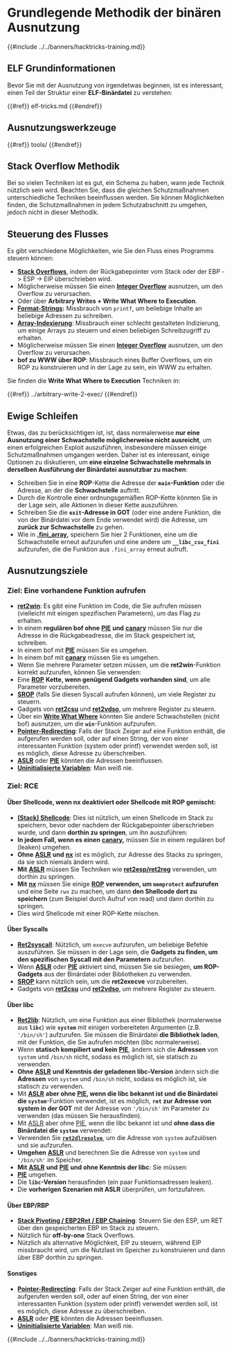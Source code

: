 # Grundlegende Methodik der binären Ausnutzung

{{#include ../../banners/hacktricks-training.md}}

## ELF Grundinformationen

Bevor Sie mit der Ausnutzung von irgendetwas beginnen, ist es interessant, einen Teil der Struktur einer **ELF-Binärdatei** zu verstehen:

{{#ref}}
elf-tricks.md
{{#endref}}

## Ausnutzungswerkzeuge

{{#ref}}
tools/
{{#endref}}

## Stack Overflow Methodik

Bei so vielen Techniken ist es gut, ein Schema zu haben, wann jede Technik nützlich sein wird. Beachten Sie, dass die gleichen Schutzmaßnahmen unterschiedliche Techniken beeinflussen werden. Sie können Möglichkeiten finden, die Schutzmaßnahmen in jedem Schutzabschnitt zu umgehen, jedoch nicht in dieser Methodik.

## Steuerung des Flusses

Es gibt verschiedene Möglichkeiten, wie Sie den Fluss eines Programms steuern können:

- [**Stack Overflows**](../stack-overflow/index.html), indem der Rückgabepointer vom Stack oder der EBP -> ESP -> EIP überschrieben wird.
- Möglicherweise müssen Sie einen [**Integer Overflow**](../integer-overflow.md) ausnutzen, um den Overflow zu verursachen.
- Oder über **Arbitrary Writes + Write What Where to Execution**.
- [**Format-Strings**](../format-strings/index.html)**:** Missbrauch von `printf`, um beliebige Inhalte an beliebige Adressen zu schreiben.
- [**Array-Indexierung**](../array-indexing.md): Missbrauch einer schlecht gestalteten Indizierung, um einige Arrays zu steuern und einen beliebigen Schreibzugriff zu erhalten.
- Möglicherweise müssen Sie einen [**Integer Overflow**](../integer-overflow.md) ausnutzen, um den Overflow zu verursachen.
- **bof zu WWW über ROP**: Missbrauch eines Buffer Overflows, um ein ROP zu konstruieren und in der Lage zu sein, ein WWW zu erhalten.

Sie finden die **Write What Where to Execution** Techniken in:

{{#ref}}
../arbitrary-write-2-exec/
{{#endref}}

## Ewige Schleifen

Etwas, das zu berücksichtigen ist, ist, dass normalerweise **nur eine Ausnutzung einer Schwachstelle möglicherweise nicht ausreicht**, um einen erfolgreichen Exploit auszuführen, insbesondere müssen einige Schutzmaßnahmen umgangen werden. Daher ist es interessant, einige Optionen zu diskutieren, um **eine einzelne Schwachstelle mehrmals in derselben Ausführung der Binärdatei ausnutzbar zu machen**:

- Schreiben Sie in eine **ROP**-Kette die Adresse der **`main`-Funktion** oder die Adresse, an der die **Schwachstelle** auftritt.
- Durch die Kontrolle einer ordnungsgemäßen ROP-Kette könnten Sie in der Lage sein, alle Aktionen in dieser Kette auszuführen.
- Schreiben Sie die **`exit`-Adresse in GOT** (oder eine andere Funktion, die von der Binärdatei vor dem Ende verwendet wird) die Adresse, um **zurück zur Schwachstelle** zu gehen.
- Wie in [**.fini_array**](../arbitrary-write-2-exec/www2exec-.dtors-and-.fini_array.md#eternal-loop)**,** speichern Sie hier 2 Funktionen, eine um die Schwachstelle erneut aufzurufen und eine andere um **`__libc_csu_fini`** aufzurufen, die die Funktion aus `.fini_array` erneut aufruft.

## Ausnutzungsziele

### Ziel: Eine vorhandene Funktion aufrufen

- [**ret2win**](#ret2win): Es gibt eine Funktion im Code, die Sie aufrufen müssen (vielleicht mit einigen spezifischen Parametern), um das Flag zu erhalten.
- In einem **regulären bof ohne** [**PIE**](../common-binary-protections-and-bypasses/pie/index.html) **und** [**canary**](../common-binary-protections-and-bypasses/stack-canaries/index.html) müssen Sie nur die Adresse in die Rückgabeadresse, die im Stack gespeichert ist, schreiben.
- In einem bof mit [**PIE**](../common-binary-protections-and-bypasses/pie/index.html) müssen Sie es umgehen.
- In einem bof mit [**canary**](../common-binary-protections-and-bypasses/stack-canaries/index.html) müssen Sie es umgehen.
- Wenn Sie mehrere Parameter setzen müssen, um die **ret2win**-Funktion korrekt aufzurufen, können Sie verwenden:
- Eine [**ROP**](#rop-and-ret2...-techniques) **Kette, wenn genügend Gadgets vorhanden sind**, um alle Parameter vorzubereiten.
- [**SROP**](../rop-return-oriented-programing/srop-sigreturn-oriented-programming/index.html) (falls Sie diesen Syscall aufrufen können), um viele Register zu steuern.
- Gadgets von [**ret2csu**](../rop-return-oriented-programing/ret2csu.md) und [**ret2vdso**](../rop-return-oriented-programing/ret2vdso.md), um mehrere Register zu steuern.
- Über ein [**Write What Where**](../arbitrary-write-2-exec/index.html) könnten Sie andere Schwachstellen (nicht bof) ausnutzen, um die **`win`**-Funktion aufzurufen.
- [**Pointer-Redirecting**](../stack-overflow/pointer-redirecting.md): Falls der Stack Zeiger auf eine Funktion enthält, die aufgerufen werden soll, oder auf einen String, der von einer interessanten Funktion (system oder printf) verwendet werden soll, ist es möglich, diese Adresse zu überschreiben.
- [**ASLR**](../common-binary-protections-and-bypasses/aslr/index.html) oder [**PIE**](../common-binary-protections-and-bypasses/pie/index.html) könnten die Adressen beeinflussen.
- [**Uninitialisierte Variablen**](../stack-overflow/uninitialized-variables.md): Man weiß nie.

### Ziel: RCE

#### Über Shellcode, wenn nx deaktiviert oder Shellcode mit ROP gemischt:

- [**(Stack) Shellcode**](#stack-shellcode): Dies ist nützlich, um einen Shellcode im Stack zu speichern, bevor oder nachdem der Rückgabepointer überschrieben wurde, und dann **dorthin zu springen**, um ihn auszuführen:
- **In jedem Fall, wenn es einen** [**canary**](../common-binary-protections-and-bypasses/stack-canaries/index.html)**,** müssen Sie in einem regulären bof (leaken) umgehen.
- **Ohne** [**ASLR**](../common-binary-protections-and-bypasses/aslr/index.html) **und** [**nx**](../common-binary-protections-and-bypasses/no-exec-nx.md) ist es möglich, zur Adresse des Stacks zu springen, da sie sich niemals ändern wird.
- **Mit** [**ASLR**](../common-binary-protections-and-bypasses/aslr/index.html) müssen Sie Techniken wie [**ret2esp/ret2reg**](../rop-return-oriented-programing/ret2esp-ret2reg.md) verwenden, um dorthin zu springen.
- **Mit** [**nx**](../common-binary-protections-and-bypasses/no-exec-nx.md) müssen Sie einige [**ROP**](../rop-return-oriented-programing/index.html) **verwenden, um `memprotect` aufzurufen** und eine Seite `rwx` zu machen, um dann **den Shellcode dort zu speichern** (zum Beispiel durch Aufruf von read) und dann dorthin zu springen.
- Dies wird Shellcode mit einer ROP-Kette mischen.

#### Über Syscalls

- [**Ret2syscall**](../rop-return-oriented-programing/rop-syscall-execv/index.html): Nützlich, um `execve` aufzurufen, um beliebige Befehle auszuführen. Sie müssen in der Lage sein, die **Gadgets zu finden, um den spezifischen Syscall mit den Parametern** aufzurufen.
- Wenn [**ASLR**](../common-binary-protections-and-bypasses/aslr/index.html) oder [**PIE**](../common-binary-protections-and-bypasses/pie/index.html) aktiviert sind, müssen Sie sie besiegen, **um ROP-Gadgets** aus der Binärdatei oder Bibliotheken zu verwenden.
- [**SROP**](../rop-return-oriented-programing/srop-sigreturn-oriented-programming/index.html) kann nützlich sein, um die **ret2execve** vorzubereiten.
- Gadgets von [**ret2csu**](../rop-return-oriented-programing/ret2csu.md) und [**ret2vdso**](../rop-return-oriented-programing/ret2vdso.md), um mehrere Register zu steuern.

#### Über libc

- [**Ret2lib**](../rop-return-oriented-programing/ret2lib/index.html): Nützlich, um eine Funktion aus einer Bibliothek (normalerweise aus **`libc`**) wie **`system`** mit einigen vorbereiteten Argumenten (z.B. `'/bin/sh'`) aufzurufen. Sie müssen die Binärdatei **die Bibliothek laden**, mit der Funktion, die Sie aufrufen möchten (libc normalerweise).
- Wenn **statisch kompiliert und kein** [**PIE**](../common-binary-protections-and-bypasses/pie/index.html), ändern sich die **Adressen** von `system` und `/bin/sh` nicht, sodass es möglich ist, sie statisch zu verwenden.
- **Ohne** [**ASLR**](../common-binary-protections-and-bypasses/aslr/index.html) **und Kenntnis der geladenen libc-Version** ändern sich die **Adressen** von `system` und `/bin/sh` nicht, sodass es möglich ist, sie statisch zu verwenden.
- Mit [**ASLR**](../common-binary-protections-and-bypasses/aslr/index.html) **aber ohne** [**PIE**](../common-binary-protections-and-bypasses/pie/index.html)**, wenn die libc bekannt ist und die Binärdatei die `system`**-Funktion verwendet, ist es möglich, **`ret` zur Adresse von system in der GOT** mit der Adresse von `'/bin/sh'` im Parameter zu verwenden (das müssen Sie herausfinden).
- Mit [ASLR](../common-binary-protections-and-bypasses/aslr/index.html) aber ohne [PIE](../common-binary-protections-and-bypasses/pie/index.html), wenn die libc bekannt ist und **ohne dass die Binärdatei die `system`** verwendet:
- Verwenden Sie [**`ret2dlresolve`**](../rop-return-oriented-programing/ret2dlresolve.md), um die Adresse von `system` aufzulösen und sie aufzurufen.
- **Umgehen** [**ASLR**](../common-binary-protections-and-bypasses/aslr/index.html) und berechnen Sie die Adresse von `system` und `'/bin/sh'` im Speicher.
- **Mit** [**ASLR**](../common-binary-protections-and-bypasses/aslr/index.html) **und** [**PIE**](../common-binary-protections-and-bypasses/pie/index.html) **und ohne Kenntnis der libc**: Sie müssen:
- [**PIE**](../common-binary-protections-and-bypasses/pie/index.html) umgehen.
- Die **`libc`-Version** herausfinden (ein paar Funktionsadressen leaken).
- Die **vorherigen Szenarien mit ASLR** überprüfen, um fortzufahren.

#### Über EBP/RBP

- [**Stack Pivoting / EBP2Ret / EBP Chaining**](../stack-overflow/stack-pivoting-ebp2ret-ebp-chaining.md): Steuern Sie den ESP, um RET über den gespeicherten EBP im Stack zu steuern.
- Nützlich für **off-by-one** Stack Overflows.
- Nützlich als alternative Möglichkeit, EIP zu steuern, während EIP missbraucht wird, um die Nutzlast im Speicher zu konstruieren und dann über EBP dorthin zu springen.

#### Sonstiges

- [**Pointer-Redirecting**](../stack-overflow/pointer-redirecting.md): Falls der Stack Zeiger auf eine Funktion enthält, die aufgerufen werden soll, oder auf einen String, der von einer interessanten Funktion (system oder printf) verwendet werden soll, ist es möglich, diese Adresse zu überschreiben.
- [**ASLR**](../common-binary-protections-and-bypasses/aslr/index.html) oder [**PIE**](../common-binary-protections-and-bypasses/pie/index.html) könnten die Adressen beeinflussen.
- [**Uninitialisierte Variablen**](../stack-overflow/uninitialized-variables.md): Man weiß nie.

{{#include ../../banners/hacktricks-training.md}}

